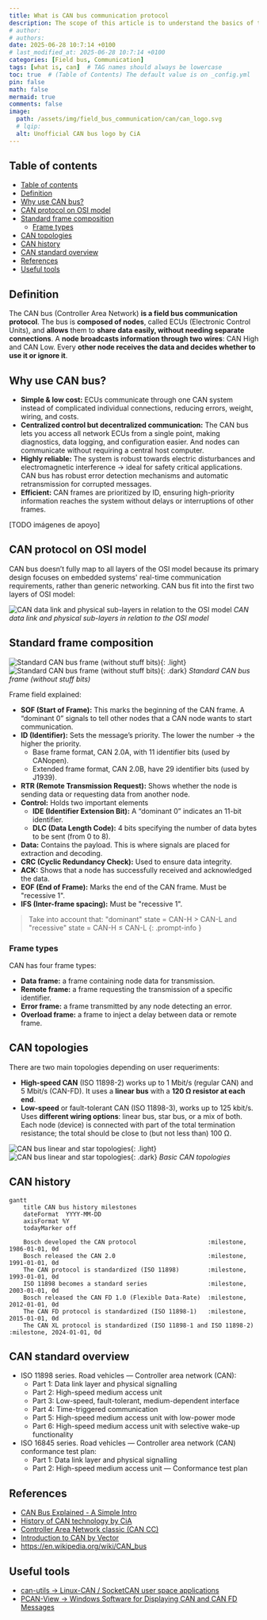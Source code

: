 ```yaml
---
title: What is CAN bus communication protocol
description: The scope of this article is to understand the basics of the classic CAN bus protocol.
# author:
# authors:
date: 2025-06-28 10:7:14 +0100
# last_modified_at: 2025-06-28 10:7:14 +0100
categories: [Field bus, Communication]
tags: [what is, can]  # TAG names should always be lowercase
toc: true  # (Table of Contents) The default value is on _config.yml
pin: false
math: false
mermaid: true
comments: false
image:
  path: /assets/img/field_bus_communication/can/can_logo.svg
  # lqip:
  alt: Unofficial CAN bus logo by CiA
---
```


## Table of contents

- [Table of contents](#table-of-contents)
- [Definition](#definition)
- [Why use CAN bus?](#why-use-can-bus)
- [CAN protocol on OSI model](#can-protocol-on-osi-model)
- [Standard frame composition](#standard-frame-composition)
  - [Frame types](#frame-types)
- [CAN topologies](#can-topologies)
- [CAN history](#can-history)
- [CAN standard overview](#can-standard-overview)
- [References](#references)
- [Useful tools](#useful-tools)

## Definition

The CAN bus (Controller Area Network) **is a field bus communication protocol**. The bus is **composed of nodes**, called ECUs (Electronic Control Units), and **allows** them to **share data easily, without needing separate connections**. A **node broadcasts information through two wires**: CAN High and CAN Low. Every **other node receives the data and decides whether to use it or ignore it**.

## Why use CAN bus?

- **Simple & low cost:** ECUs communicate through one CAN system instead of complicated individual connections, reducing errors, weight, wiring, and costs.
- **Centralized control but decentralized communication:** The CAN bus lets you access all network ECUs from a single point, making diagnostics, data logging, and configuration easier. And nodes can communicate without requiring a central host computer.
- **Highly reliable:** The system is robust towards electric disturbances and electromagnetic interference -> ideal for safety critical applications. CAN bus has robust error detection mechanisms and automatic retransmission for corrupted messages.
- **Efficient:** CAN frames are prioritized by ID, ensuring high-priority information reaches the system without delays or interruptions of other frames.

[TODO imágenes de apoyo]

## CAN protocol on OSI model

CAN bus doesn’t fully map to all layers of the OSI model because its primary design focuses on embedded systems' real-time communication requirements, rather than generic networking. CAN bus fit into the first two layers of OSI model:

![CAN data link and physical sub-layers in relation to the OSI model](/assets/img/field_bus_communication/can/can_osi_model.svg)
_CAN data link and physical sub-layers in relation to the OSI model_

## Standard frame composition

![Standard CAN bus frame (without stuff bits)](/assets/img/field_bus_communication/can/can_bus_frame_white_background.svg){: .light}
![Standard CAN bus frame (without stuff bits)](/assets/img/field_bus_communication/can/can_bus_frame_dark_background.svg){: .dark}
_Standard CAN bus frame (without stuff bits)_

Frame field explained:

- **SOF (Start of Frame):** This marks the beginning of the CAN frame. A “dominant 0” signals to tell other nodes that a CAN node wants to start communication.
- **ID (Identifier):** Sets the message’s priority. The lower the number -> the higher the priority.
  - Base frame format, CAN 2.0A, with 11 identifier bits (used by CANopen).
  - Extended frame format, CAN 2.0B, have 29 identifier bits (used by J1939).
- **RTR (Remote Transmission Request):** Shows whether the node is sending data or requesting data from another node.
- **Control:** Holds two important elements
  - **IDE (Identifier Extension Bit):** A “dominant 0” indicates an 11-bit identifier.
  - **DLC (Data Length Code):** 4 bits specifying the number of data bytes to be sent (from 0 to 8).
- **Data:** Contains the payload. This is where signals are placed for extraction and decoding.
- **CRC (Cyclic Redundancy Check):** Used to ensure data integrity.
- **ACK:** Shows that a node has successfully received and acknowledged the data.
- **EOF (End of Frame):** Marks the end of the CAN frame. Must be "recessive 1".
- **IFS (Inter-frame spacing):** Must be "recessive 1".

>Take into account that: "dominant" state = CAN-H > CAN-L and "recessive" state = CAN-H ≤ CAN-L
{: .prompt-info }

### Frame types

CAN has four frame types:

- **Data frame:** a frame containing node data for transmission.
- **Remote frame:** a frame requesting the transmission of a specific identifier.
- **Error frame:** a frame transmitted by any node detecting an error.
- **Overload frame:** a frame to inject a delay between data or remote frame.

## CAN topologies

There are two main topologies depending on user requeriments:

- **High-speed CAN** (ISO 11898-2) works up to 1 Mbit/s (regular CAN) and 5 Mbit/s (CAN-FD). It uses a **linear bus** with a **120 Ω resistor at each end**.
- **Low-speed** or fault-tolerant CAN (ISO 11898-3), works up to 125 kbit/s. Uses **different wiring options**: linear bus, star bus, or a mix of both. Each node (device) is connected with part of the total termination resistance; the total should be close to (but not less than) 100 Ω.

![CAN bus linear and star topologies](/assets/img/field_bus_communication/can/can_topologies_white_background.svg){: .light}
![CAN bus linear and star topologies](/assets/img/field_bus_communication/can/can_topologies_black_background.svg){: .dark}
_Basic CAN topologies_

## CAN history

```mermaid
gantt
    title CAN bus history milestones
    dateFormat  YYYY-MM-DD
    axisFormat %Y
    todayMarker off

    Bosch developed the CAN protocol                    :milestone, 1986-01-01, 0d
    Bosch released the CAN 2.0                          :milestone, 1991-01-01, 0d
    The CAN protocol is standardized (ISO 11898)        :milestone, 1993-01-01, 0d
    ISO 11898 becomes a standard series                 :milestone, 2003-01-01, 0d
    Bosch released the CAN FD 1.0 (Flexible Data-Rate)  :milestone, 2012-01-01, 0d
    The CAN FD protocol is standardized (ISO 11898-1)   :milestone, 2015-01-01, 0d
    The CAN XL protocol is standardized (ISO 11898-1 and ISO 11898-2)   :milestone, 2024-01-01, 0d
```

## CAN standard overview

- ISO 11898 series. Road vehicles — Controller area network (CAN):
  - Part 1: Data link layer and physical signalling
  - Part 2: High-speed medium access unit
  - Part 3: Low-speed, fault-tolerant, medium-dependent interface
  - Part 4: Time-triggered communication
  - Part 5: High-speed medium access unit with low-power mode
  - Part 6: High-speed medium access unit with selective wake-up functionality
- ISO 16845 series. Road vehicles — Controller area network (CAN) conformance test plan:
  - Part 1: Data link layer and physical signalling
  - Part 2: High-speed medium access unit — Conformance test plan

## References

- [CAN Bus Explained - A Simple Intro](https://www.csselectronics.com/pages/can-bus-simple-intro-tutorial)
- [History of CAN technology by CiA](https://www.can-cia.org/can-knowledge/history-of-can-technology)
- [Controller Area Network classic (CAN CC)](https://www.can-cia.org/can-knowledge/can-cc)
- [Introduction to CAN by Vector](https://elearning.vector.com/mod/page/view.php?id=333)
- <https://en.wikipedia.org/wiki/CAN_bus>

## Useful tools

- [can-utils -> Linux-CAN / SocketCAN user space applications](https://www.github.com/linux-can/can-utils)
- [PCAN-View -> Windows Software for Displaying CAN and CAN FD Messages](https://www.peak-system.com/PCAN-View.242.0.html?L=1)
